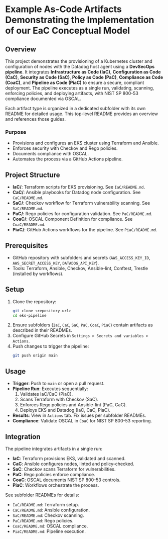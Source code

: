 
# Example As-Code Artifacts Demonstrating the Implementation of our EaC Conceptual Model

## Overview
This project demonstrates the provisioning of a Kubernetes cluster and configuration of nodes with the Datadog host agent using a **DevSecOps pipeline**. It integrates **Infrastructure as Code (IaC)**, **Configuration as Code (CaC)**, **Security as Code (SaC)**, **Policy as Code (PaC)**, **Compliance as Code (CoaC)**, and **Pipeline as Code (PiaC)** to ensure a secure, compliant deployment. The pipeline executes as a single run, validating, scanning, enforcing policies, and deploying artifacts, with NIST SP 800-53 compliance documented via OSCAL.

Each artifact type is organized in a dedicated subfolder with its own README for detailed usage. This top-level README provides an overview and references those guides.

### Purpose
- Provisions and configures an EKS cluster using Terraform and Ansible.
- Enforces security with Checkov and Rego policies.
- Documents compliance with OSCAL.
- Automates the process via a GitHub Actions pipeline.

## Project Structure
- **IaC/**: Terraform scripts for EKS provisioning. See `IaC/README.md`.
- **CaC/**: Ansible playbooks for Datadog node configuration. See `CaC/README.md`.
- **SaC/**: Checkov workflow for Terraform vulnerability scanning. See `SaC/README.md`.
- **PaC/**: Rego policies for configuration validation. See `PaC/README.md`.
- **CoaC/**: OSCAL Component Definition for compliance. See `CoaC/README.md`.
- **PiaC/**: GitHub Actions workflows for the pipeline. See `PiaC/README.md`.

## Prerequisites
- GitHub repository with subfolders and secrets (`AWS_ACCESS_KEY_ID`, `AWS_SECRET_ACCESS_KEY`, `DATADOG_API_KEY`).
- Tools: Terraform, Ansible, Checkov, Ansible-lint, Conftest, Trestle (installed by workflows).

## Setup
1. Clone the repository:
   ```bash
   git clone <repository-url>
   cd eks-pipeline
   ```
2. Ensure subfolders (`IaC`, `CaC`, `SaC`, `PaC`, `CoaC`, `PiaC`) contain artifacts as described in their READMEs.
3. Configure GitHub Secrets in `Settings > Secrets and variables > Actions`.
4. Push changes to trigger the pipeline:
   ```bash
   git push origin main
   ```

## Usage
- **Trigger**: Push to `main` or open a pull request.
- **Pipeline Run**: Executes sequentially:
  1. Validates IaC/CaC (PiaC).
  2. Scans Terraform with Checkov (SaC).
  3. Enforces Rego policies and Ansible-lint (PaC, CaC).
  4. Deploys EKS and Datadog (IaC, CaC, PiaC).
- **Results**: View in `Actions` tab. Fix issues per subfolder READMEs.
- **Compliance**: Validate OSCAL in `CoaC` for NIST SP 800-53 reporting.

## Integration
The pipeline integrates artifacts in a single run:
- **IaC**: Terraform provisions EKS, validated and scanned.
- **CaC**: Ansible configures nodes, linted and policy-checked.
- **SaC**: Checkov scans Terraform for vulnerabilities.
- **PaC**: Rego policies enforce compliance.
- **CoaC**: OSCAL documents NIST SP 800-53 controls.
- **PiaC**: Workflows orchestrate the process.

See subfolder READMEs for details:
- `IaC/README.md`: Terraform setup.
- `CaC/README.md`: Ansible configuration.
- `SaC/README.md`: Checkov scanning.
- `PaC/README.md`: Rego policies.
- `CoaC/README.md`: OSCAL compliance.
- `PiaC/README.md`: Pipeline execution.
